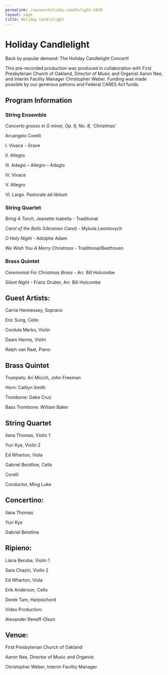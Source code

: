 ```yaml
---
permalink: /season/holiday-candlelight-2020
layout: page
title: Holiday Candlelight
---
```


# Holiday Candlelight

Back by popular demand:  The Holiday Candlelight Concert!

This pre-recorded production was produced in collaboration with First Presbyterian Church of Oakland, Director of Music and Organist Aaron Nee, and Interim Facility Manager Christopher Weber.  Funding was made possible by our generous patrons and Federal CARES Act funds.

## Program Information

### String Ensemble

*Concerto grosso in G minor, Op. 6, No. 8, 'Christmas'*

Arcangelo Corelli

I. Vivace - Grave

II. Allegro

III. Adagio – Allegro – Adagio

IV. Vivace

V. Allegro

VI. Largo. Pastorale ad libitum

### String Quartet

*Bring A Torch*, Jeanette Isabella - Traditional

*Carol of the Bells (Ukranian Carol)* - Mykola Leontovych

*O Holy Night* - Adolphe Adam

*We Wish You A Merry Christmas* - Traditional/Beethoven

### Brass Quintet 

*Ceremonial For Christmas Brass* - Arr. Bill Holcombe

*Silent Night* - Franz Gruber, Arr. Bill Holcombe

## Guest Artists:

Carrie Hennessey, Soprano

Eric Sung, Cello

Cordula Merks, Violin

Dawn Harms, Violin

Ralph van Raat, Piano

## Brass Quintet

Trumpets:  Ari Micich, John Freeman

Horn:  Caitlyn Smith

Trombone:  Gabe Cruz

Bass Trombone:  William Baker

## String Quartet

Ilana Thomas, Violin 1

Yuri Kye, Violin 2

Ed Wharton, Viola

Gabriel Beistline, Cello

Corelli

Conductor, Ming Luke

## Concertino:  

Ilana Thomas

Yuri Kye

Gabriel Beistline

## Ripieno:

Liana Berube, Violin 1

Sara Chazin, Violin 2

Ed Wharton, Viola

Erik Anderson, Cello

Derek Tam, Harpsichord 

Video Production:

Alexander Reneff-Olson

## Venue:

First Presbyterian Church of Oakland

Aaron Nee, Director of Music and Organist

Christopher Weber, Interim Facility Manager

